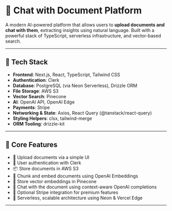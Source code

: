 # 🧠 Chat with Document Platform

A modern AI-powered platform that allows users to **upload documents and chat with them**, extracting insights using natural language. Built with a powerful stack of TypeScript, serverless infrastructure, and vector-based search.

---

## 🚀 Tech Stack

- **Frontend**: Next.js, React, TypeScript, Tailwind CSS
- **Authentication**: Clerk
- **Database**: PostgreSQL (via Neon Serverless), Drizzle ORM
- **File Storage**: AWS S3
- **Vector Search**: Pinecone
- **AI**: OpenAI API, OpenAI Edge
- **Payments**: Stripe
- **Networking & State**: Axios, React Query (@tanstack/react-query)
- **Styling Helpers**: clsx, tailwind-merge
- **ORM Tooling**: drizzle-kit

---

## 🧩 Core Features

- 📄 Upload documents via a simple UI
- 🔐 User authentication with Clerk
- 📦 Store documents in AWS S3
- 🧠 Chunk and embed documents using OpenAI Embeddings
- 📇 Store vector embeddings in Pinecone
- 💬 Chat with the document using context-aware OpenAI completions
- 💸 Optional Stripe integration for premium features
- 🧹 Serverless, scalable architecture using Neon & Vercel Edge

---
